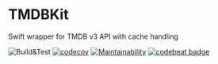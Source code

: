 # TMDBKit

Swift wrapper for TMDB v3 API with cache handling

![Build&Test](https://github.com/pahnev/TMDBKit/workflows/Build&Test/badge.svg?branch=main)
[![codecov](https://codecov.io/gh/pahnev/TMDBKit/branch/main/graph/badge.svg?token=38DDSS4RNN)](https://codecov.io/gh/pahnev/TMDBKit)
[![Maintainability](https://api.codeclimate.com/v1/badges/40c87869aa1402a9f206/maintainability)](https://codeclimate.com/github/pahnev/TMDBKit/maintainability)
[![codebeat badge](https://codebeat.co/badges/72b080e9-8858-45d2-a4de-b0bb97d1c0f8)](https://codebeat.co/projects/github-com-pahnev-tmdbkit-main)
